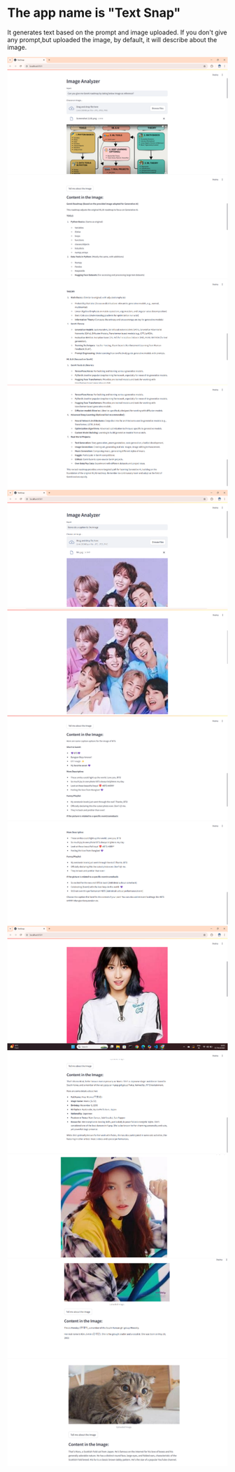 # The app name is "Text Snap"
It generates text based on the prompt and image uploaded.
If you don't give any prompt,but uploaded the image, by default, it will describe about the image.

![An example image](images/1.jpg)
![An example image](images/2.jpg)
![An example image](images/3.jpg)
![An example image](images/4.jpg)
![An example image](images/5.jpg)
![An example image](images/6.jpg)
![An example image](images/7.jpg)
![An example image](images/8.jpg)
![An example image](images/8.png)
![An example image](images/9.png)
![An example image](images/10.png)
![An example image](images/11.png)
![An example image](images/12.png)
